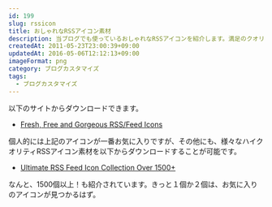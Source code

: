 ```yaml
---
id: 199
slug: rssicon
title: おしゃれなRSSアイコン素材
description: 当ブログでも使っているおしゃれなRSSアイコンを紹介します。満足のクオリティに加え、その掲載数も圧巻です。
createdAt: 2011-05-23T23:00:39+09:00
updatedAt: 2016-05-06T12:12:13+09:00
imageFormat: png
category: ブログカスタマイズ
tags:
  - ブログカスタマイズ
---
```


以下のサイトからダウンロードできます。

* <a href="http://www.smashingmagazine.com/2008/04/01/fresh-free-and-gorgeous-rssfeed-icons/" target="_blank">Fresh, Free and Gorgeous RSS/Feed Icons</a>

個人的には上記のアイコンが一番お気に入りですが、その他にも、様々なハイクオリティRSSアイコン素材を以下からダウンロードすることが可能です。

* <a href="http://creativenerds.co.uk/freebies/ultimate-rss-feed-icon-collection-over-1500/" target="_blank">Ultimate RSS Feed Icon Collection Over 1500+</a>

なんと、1500個以上！も紹介されています。きっと１個か２個は、お気に入りのアイコンが見つかるはず。
